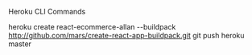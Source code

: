 Heroku CLI Commands

heroku create react-ecommerce-allan --buildpack http://github.com/mars/create-react-app-buildpack.git
git push heroku master